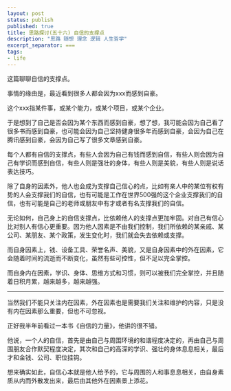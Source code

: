```yaml
---
layout: post
status: publish
published: true
title: 思路探讨(五十六) 自信的支撑点
description: "思路 随想 理念 逻辑 人生哲学"
excerpt_separator: ===
tags:
- life
---
```


这篇聊聊自信的支撑点。

事情的缘由是，最近看到很多人都会因为xxx而感到自豪。

这个xxx指某件事，或某个能力，或某个项目，或某个企业。

于是想到了自己是否会因为某个东西而感到自豪，想了想，我可能会因为自己看了很多书而感到自豪，也可能会因为自己坚持健身很多年而感到自豪，会因为自己在腾讯感到自豪，会因为自己写了很多文章感到自豪。

每个人都有自信的支撑点，有些人会因为自己有钱而感到自信，有些人则会因为自己有学识而感到自信，有些人则是强壮的身体，有些人则是美貌，有些人则是说话表达技巧。

除了自身的因素外，他人也会成为支撑自己信心的点，比如有亲人中的某位有权有势的人会支撑我们的自信，也有可能是工作在世界500强的这个企业支撑我们的自信，也有可能是自己的老师或朋友中有才或者有名支撑我们的自信。

无论如何，自己身上的自信支撑点，比依赖他人的支撑点更加牢固。对自己有信心比对别人有信心更重要。因为他人因素是不由我们控制，我们所依赖的某亲戚、某公司、某朋友、某个政策，发生变化时，我们就会失去依赖或支撑。

而自身因素上，钱、设备工具、荣誉名声、美貌，又是自身因素中的外在因素，它会随着时间的流逝而不断变化，虽然有些可控性，但不足以完全掌控。

而自身内在因素，学识、身体、思维方式和习惯，则可以被我们完全掌控，并且随着日积月累，越来越多，越来越强。

- - -

当然我们不能只关注内在因素，外在因素也是需要我们关注和维护的内容，只是没有内在因素那么重要，但也不可忽视。

正好我半年前看过一本书《自信的力量》，他讲的很不错。

他说，一个人的自信，首先是由自己与周围环境的和谐程度决定的，再由自己与周围朋友合作默契程度决定，其次和自己的高深的学识、强壮的身体息息相关，最后才和金钱、公司、职位挂钩。

想来确实如此，自信心本就是他人给予的，它与周围的人和事息息相关，由自身素质从内而外散发出来，最后由其他外在因素景上添花。

